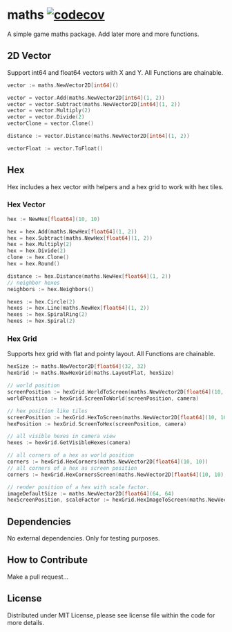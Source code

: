 # maths [![codecov](https://codecov.io/gh/GoLevel/maths/branch/main/graph/badge.svg?token=KGLHJWUBOO)](https://codecov.io/gh/GoLevel/maths)

A simple game maths package. Add later more and more functions.

## 2D Vector

Support int64 and float64 vectors with X and Y. All Functions are chainable.

```go
vector := maths.NewVector2D[int64]()

vector = vector.Add(maths.NewVector2D[int64](1, 2))
vector = vector.Subtract(maths.NewVector2D[int64](1, 2))
vector = vector.Multiply(2)
vector = vector.Divide(2)
vectorClone = vector.Clone()

distance := vector.Distance(maths.NewVector2D[int64](1, 2))

vectorFloat := vector.ToFloat()
```

## Hex

Hex includes a hex vector with helpers and a hex grid to work with hex tiles.

### Hex Vector

```go
hex := NewHex[float64](10, 10)

hex = hex.Add(maths.NewHex[float64](1, 2))
hex = hex.Subtract(maths.NewHex[float64](1, 2))
hex = hex.Multiply(2)
hex = hex.Divide(2)
clone := hex.Clone()
hex = hex.Round()

distance := hex.Distance(maths.NewHex[float64](1, 2))
// neighbor hexes
neighbors := hex.Neighbors()

hexes := hex.Circle(2)
hexes := hex.Line(maths.NewHex[float64](1, 2))
hexes := hex.SpiralRing(2)
hexes := hex.Spiral(2)
```

### Hex Grid

Supports hex grid with flat and pointy layout. All Functions are chainable.

```go
hexSize := maths.NewVector2D[float64](32, 32)
hexGrid := maths.NewHexGrid(maths.LayoutFlat, hexSize)

// world position
screenPosition := hexGrid.WorldToScreen(maths.NewVector2D[float64](10, 10), camera)
worldPosition := hexGrid.ScreenToWorld(screenPosition, camera)

// hex position like tiles
screenPosition := hexGrid.HexToScreen(maths.NewVector2D[float64](10, 10), camera)
hexPosition := hexGrid.ScreenToHex(screenPosition, camera)

// all visible hexes in camera view
hexes := hexGrid.GetVisibleHexes(camera)

// all corners of a hex as world position
corners := hexGrid.HexCorners(maths.NewVector2D[float64](10, 10))
// all corners of a hex as screen position
corners := hexGrid.HexCornersScreen(maths.NewVector2D[float64](10, 10), camera)

// render position of a hex with scale factor.
imageDefaultSize := maths.NewVector2D[float64](64, 64)
hexScreenPosition, scaleFactor := hexGrid.HexImageToScreen(maths.NewVector2D[float64](10, 10), imageDefaultSize, camera)
```

## Dependencies

No external dependencies. Only for testing purposes.

## How to Contribute

Make a pull request...

## License

Distributed under MIT License, please see license file within the code for more details.